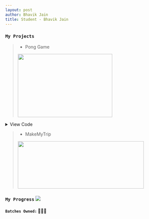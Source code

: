 ```yaml
---
layout: post
author: Bhavik Jain
title: Student - Bhavik Jain
---
```


### `My Projects`

> * Pong Game <br>
> <img src="{{ site.baseurl }}/assets/pong.gif" width="300" height="200" />

<details>
<summary>View Code</summary>

{% highlight %}



import turtle 
import playsound
canvas=turtle.Screen()
canvas.title('Ping Pong Game')
canvas.bgcolor('#4AFC02')
canvas.setup(width=800,height=600)


# rect=turtle.Turtle()
# rect.penup()
# rect.goto(-400,-300)
# rect.pendown()
# for i in range(2):
#     rect.forward(800)
#     rect.left(90)
#     rect.forward(590)
#     rect.left(90)
# rect.hideturtle()


ball=turtle.Turtle()
ball.color('orange')
ball.shape('circle')
ball.shapesize(stretch_wid=1,stretch_len=1)
ball.penup()

pedal=turtle.Turtle()
pedal.color('orange')
pedal.penup()
pedal.goto(380,0)
pedal.pendown()
pedal.shape('square')
pedal.shapesize(stretch_wid=5,stretch_len=1)
pedal.penup()

pedal2=turtle.Turtle()
pedal2.color('orange')
pedal2.penup()
pedal2.goto(-380,0)
pedal2.pendown()
pedal2.shape('square')
pedal2.shapesize(stretch_wid=5,stretch_len=1)
pedal2.penup()

#ball.xcor()--> gives you current x cord., ball.ycor()--> current y coord
# ball.setx() ball.sety() --> set x and y separately
pointa=0 
pointb=0
score=turtle.Turtle()
score.penup()
score.goto(-250,300)
score.pendown()
score.write("Player A: {}   Player B: {}".format(pointa,pointb),font=('arial',24,'bold'))



score.hideturtle()

def pedal_go_up():
    pedal.sety(pedal.ycor()+20)

def pedal_go_down():
    pedal.sety(pedal.ycor()-20)

def pedal2_go_up():
    pedal2.sety(pedal2.ycor()+20)

def pedal2_go_down():
    pedal2.sety(pedal2.ycor()-20)



canvas.listen()
canvas.onkeypress(pedal_go_up,"Up")
canvas.onkeypress(pedal_go_down,"Down")
canvas.onkeypress(pedal2_go_up,"w")
canvas.onkeypress(pedal2_go_down,"s")

speedx = 2
speedy = 2
while True:
    ball.setx(ball.xcor()+speedx)
    ball.sety(ball.ycor()+speedy)

    if ball.ycor()>300:
        speedy = speedy*-1

    elif ball.ycor()<-300:
        speedy = speedy*-1

        ''' make 2 more conditions for x limits and keep track of scores
        >everytime the ball should start from 0,0 
        >and change speed x to speedx*-1'''

    if ball.xcor()>400:
        ball.goto(0,0)
        speedx = speedx*-1
        pointa=pointa+1
        score.clear()
        score.write("Player A: {}   Player B: {}".format(pointa,pointb),font=('arial',24,'bold'))

    elif ball.xcor()<-400:
        ball.goto(0,0)
        speedx = speedx*-1
        pointb=pointb+1
        score.clear()
        score.write("Player A: {}   Player B: {}".format(pointa,pointb),font=('arial',24,'bold'))




    if ball.xcor()>370 and (pedal.ycor()+50> ball.ycor() > pedal.ycor()-50):
        speedx*=-1
        playsound.playsound('bounce.wav')
    elif ball.xcor()<-370 and (pedal2.ycor()+50>ball.ycor() > pedal2.ycor()-50):
        speedx*=-1
        playsound.playsound('bounce.wav')


turtle.done()



{% endhighlight %}

</details>

> * MakeMyTrip <br> 
> <img src="{{ site.baseurl }}/assets/mmt.gif" width="400" height="150" />

### `My Progress`  ![](https://progress-bar.dev/53)
#### `Batches Owned:` 🌟🧠⚓

